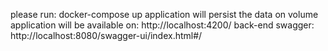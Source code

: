 please run: docker-compose up
application will persist the data on volume
application will be available on: http://localhost:4200/
back-end swagger: http://localhost:8080/swagger-ui/index.html#/
